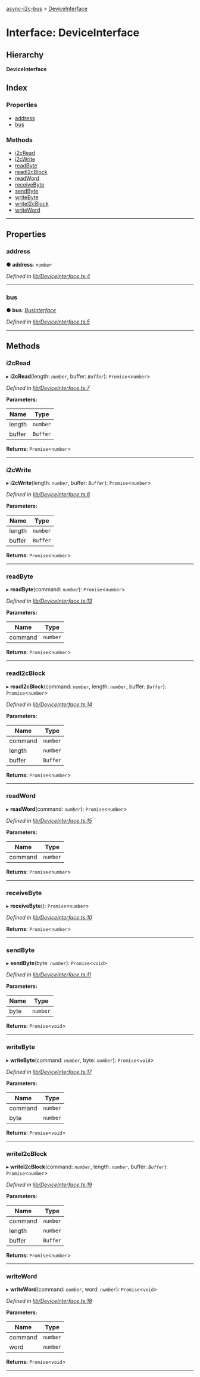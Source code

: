 [async-i2c-bus](../README.md) > [DeviceInterface](../interfaces/deviceinterface.md)

# Interface: DeviceInterface

## Hierarchy

**DeviceInterface**

## Index

### Properties

* [address](deviceinterface.md#address)
* [bus](deviceinterface.md#bus)

### Methods

* [i2cRead](deviceinterface.md#i2cread)
* [i2cWrite](deviceinterface.md#i2cwrite)
* [readByte](deviceinterface.md#readbyte)
* [readI2cBlock](deviceinterface.md#readi2cblock)
* [readWord](deviceinterface.md#readword)
* [receiveByte](deviceinterface.md#receivebyte)
* [sendByte](deviceinterface.md#sendbyte)
* [writeByte](deviceinterface.md#writebyte)
* [writeI2cBlock](deviceinterface.md#writei2cblock)
* [writeWord](deviceinterface.md#writeword)

---

## Properties

<a id="address"></a>

###  address

**● address**: *`number`*

*Defined in [lib/DeviceInterface.ts:4](https://github.com/AlejandroHerr/async-i2c-bus/blob/237c84b/src/lib/DeviceInterface.ts#L4)*

___
<a id="bus"></a>

###  bus

**● bus**: *[BusInterface](businterface.md)*

*Defined in [lib/DeviceInterface.ts:5](https://github.com/AlejandroHerr/async-i2c-bus/blob/237c84b/src/lib/DeviceInterface.ts#L5)*

___

## Methods

<a id="i2cread"></a>

###  i2cRead

▸ **i2cRead**(length: *`number`*, buffer: *`Buffer`*): `Promise`<`number`>

*Defined in [lib/DeviceInterface.ts:7](https://github.com/AlejandroHerr/async-i2c-bus/blob/237c84b/src/lib/DeviceInterface.ts#L7)*

**Parameters:**

| Name | Type |
| ------ | ------ |
| length | `number` |
| buffer | `Buffer` |

**Returns:** `Promise`<`number`>

___
<a id="i2cwrite"></a>

###  i2cWrite

▸ **i2cWrite**(length: *`number`*, buffer: *`Buffer`*): `Promise`<`number`>

*Defined in [lib/DeviceInterface.ts:8](https://github.com/AlejandroHerr/async-i2c-bus/blob/237c84b/src/lib/DeviceInterface.ts#L8)*

**Parameters:**

| Name | Type |
| ------ | ------ |
| length | `number` |
| buffer | `Buffer` |

**Returns:** `Promise`<`number`>

___
<a id="readbyte"></a>

###  readByte

▸ **readByte**(command: *`number`*): `Promise`<`number`>

*Defined in [lib/DeviceInterface.ts:13](https://github.com/AlejandroHerr/async-i2c-bus/blob/237c84b/src/lib/DeviceInterface.ts#L13)*

**Parameters:**

| Name | Type |
| ------ | ------ |
| command | `number` |

**Returns:** `Promise`<`number`>

___
<a id="readi2cblock"></a>

###  readI2cBlock

▸ **readI2cBlock**(command: *`number`*, length: *`number`*, buffer: *`Buffer`*): `Promise`<`number`>

*Defined in [lib/DeviceInterface.ts:14](https://github.com/AlejandroHerr/async-i2c-bus/blob/237c84b/src/lib/DeviceInterface.ts#L14)*

**Parameters:**

| Name | Type |
| ------ | ------ |
| command | `number` |
| length | `number` |
| buffer | `Buffer` |

**Returns:** `Promise`<`number`>

___
<a id="readword"></a>

###  readWord

▸ **readWord**(command: *`number`*): `Promise`<`number`>

*Defined in [lib/DeviceInterface.ts:15](https://github.com/AlejandroHerr/async-i2c-bus/blob/237c84b/src/lib/DeviceInterface.ts#L15)*

**Parameters:**

| Name | Type |
| ------ | ------ |
| command | `number` |

**Returns:** `Promise`<`number`>

___
<a id="receivebyte"></a>

###  receiveByte

▸ **receiveByte**(): `Promise`<`number`>

*Defined in [lib/DeviceInterface.ts:10](https://github.com/AlejandroHerr/async-i2c-bus/blob/237c84b/src/lib/DeviceInterface.ts#L10)*

**Returns:** `Promise`<`number`>

___
<a id="sendbyte"></a>

###  sendByte

▸ **sendByte**(byte: *`number`*): `Promise`<`void`>

*Defined in [lib/DeviceInterface.ts:11](https://github.com/AlejandroHerr/async-i2c-bus/blob/237c84b/src/lib/DeviceInterface.ts#L11)*

**Parameters:**

| Name | Type |
| ------ | ------ |
| byte | `number` |

**Returns:** `Promise`<`void`>

___
<a id="writebyte"></a>

###  writeByte

▸ **writeByte**(command: *`number`*, byte: *`number`*): `Promise`<`void`>

*Defined in [lib/DeviceInterface.ts:17](https://github.com/AlejandroHerr/async-i2c-bus/blob/237c84b/src/lib/DeviceInterface.ts#L17)*

**Parameters:**

| Name | Type |
| ------ | ------ |
| command | `number` |
| byte | `number` |

**Returns:** `Promise`<`void`>

___
<a id="writei2cblock"></a>

###  writeI2cBlock

▸ **writeI2cBlock**(command: *`number`*, length: *`number`*, buffer: *`Buffer`*): `Promise`<`number`>

*Defined in [lib/DeviceInterface.ts:19](https://github.com/AlejandroHerr/async-i2c-bus/blob/237c84b/src/lib/DeviceInterface.ts#L19)*

**Parameters:**

| Name | Type |
| ------ | ------ |
| command | `number` |
| length | `number` |
| buffer | `Buffer` |

**Returns:** `Promise`<`number`>

___
<a id="writeword"></a>

###  writeWord

▸ **writeWord**(command: *`number`*, word: *`number`*): `Promise`<`void`>

*Defined in [lib/DeviceInterface.ts:18](https://github.com/AlejandroHerr/async-i2c-bus/blob/237c84b/src/lib/DeviceInterface.ts#L18)*

**Parameters:**

| Name | Type |
| ------ | ------ |
| command | `number` |
| word | `number` |

**Returns:** `Promise`<`void`>

___


